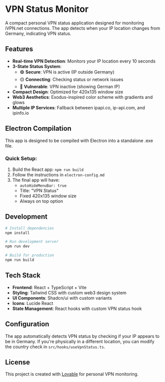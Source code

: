 # VPN Status Monitor

A compact personal VPN status application designed for monitoring iVPN.net connections. The app detects when your IP location changes from Germany, indicating VPN status.

## Features

- **Real-time VPN Detection**: Monitors your IP location every 10 seconds
- **3-State Status System**:
  - 🟢 **Secure**: VPN is active (IP outside Germany)
  - 🟡 **Connecting**: Checking status or network issues
  - 🔴 **Vulnerable**: VPN inactive (showing German IP)
- **Compact Design**: Optimized for 420x135 window size
- **Web3 Aesthetics**: Exodus-inspired color scheme with gradients and glows
- **Multiple IP Services**: Fallback between ipapi.co, ip-api.com, and ipinfo.io

## Electron Compilation

This app is designed to be compiled with Electron into a standalone .exe file.

### Quick Setup:
1. Build the React app: `npm run build`
2. Follow the instructions in `electron-config.md`
3. The final app will have:
   - `autoHideMenuBar: true`
   - Title: "VPN Status"
   - Fixed 420x135 window size
   - Always on top option

## Development

```bash
# Install dependencies
npm install

# Run development server
npm run dev

# Build for production
npm run build
```

## Tech Stack

- **Frontend**: React + TypeScript + Vite
- **Styling**: Tailwind CSS with custom web3 design system
- **UI Components**: Shadcn/ui with custom variants
- **Icons**: Lucide React
- **State Management**: React hooks with custom VPN status hook

## Configuration

The app automatically detects VPN status by checking if your IP appears to be in Germany. If you're physically in a different location, you can modify the country check in `src/hooks/useVpnStatus.ts`.

## License

This project is created with [Lovable](https://lovable.dev) for personal VPN monitoring.